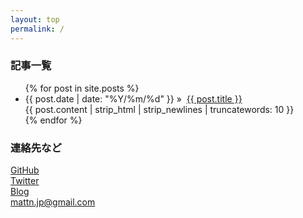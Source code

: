 ```yaml
---
layout: top
permalink: /
---
```

<div class="posts">
  <h3>記事一覧</h3>

  <ul class="entry-list">
    {% for post in site.posts %}
    <li>
    <div class="entry-head">
      <span class="entry-label">{{ post.date | date: "%Y/%m/%d" }}&nbsp;&raquo;&nbsp;</span>
      <span class="entry-title"><a href="{{ post.url }}">{{ post.title }}</a></span>
    </div>
    <div class="entry-digest">{{ post.content | strip_html | strip_newlines | truncatewords: 10 }}</div>
    </li>
    {% endfor %}
  </ul>
</div>

<div class="links">

  <div class="link-block">
    <h3>連絡先など</h3>
    <a href="https://github.com/mattn/">GitHub</a><br />
    <a href="https://twitter.com/mattn_jp/">Twitter</a><br />
    <a href="http://mattn.kaoriya.net/">Blog</a><br />
  </div>

</div>

<div class="footer">
  <a class="small" href="mailto:mattn.jp@gmail.com">mattn.jp@gmail.com</a>
</div>
